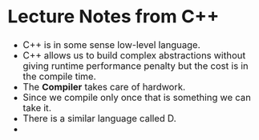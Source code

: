 <span style="font-size:18px;">

# Lecture Notes from C++

* C++ is in some sense low-level language.
* C++ allows us to build complex abstractions without giving runtime performance penalty but the cost is in the compile time.
* The **Compiler** takes care of hardwork.
* Since we compile only once that is something we can take it.
* There is a similar language called D.
* 